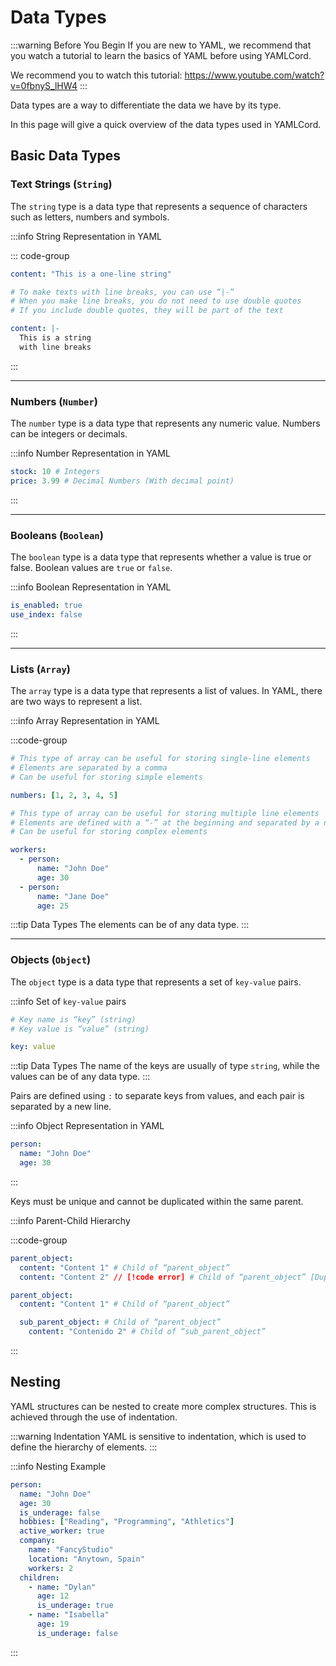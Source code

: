 # Data Types

:::warning Before You Begin
If you are new to YAML, we recommend that you watch a tutorial to learn the basics of YAML before using YAMLCord.

We recommend you to watch this tutorial: <https://www.youtube.com/watch?v=0fbnyS_lHW4>
:::

Data types are a way to differentiate the data we have by its type.

In this page will give a quick overview of the data types used in YAMLCord.

## Basic Data Types

### Text Strings (`String`)

The `string` type is a data type that represents a sequence of characters such as letters, numbers and symbols.

:::info String Representation in YAML

::: code-group

```yml [One line]
content: "This is a one-line string"
```

```yml [Multiple lines]
# To make texts with line breaks, you can use “|-”
# When you make line breaks, you do not need to use double quotes
# If you include double quotes, they will be part of the text

content: |-
  This is a string
  with line breaks
```

:::

---

### Numbers (`Number`)

The `number` type is a data type that represents any numeric value. Numbers can be integers or decimals.

:::info Number Representation in YAML

```yml
stock: 10 # Integers
price: 3.99 # Decimal Numbers (With decimal point)
```

:::

---

### Booleans (`Boolean`)

The `boolean` type is a data type that represents whether a value is true or false. Boolean values are `true` or `false`.

:::info Boolean Representation in YAML

```yml
is_enabled: true
use_index: false
```

:::

---

### Lists (`Array`)

The `array` type is a data type that represents a list of values. In YAML, there are two ways to represent a list.

:::info Array Representation in YAML

:::code-group

```yml [Single line elements]
# This type of array can be useful for storing single-line elements
# Elements are separated by a comma
# Can be useful for storing simple elements

numbers: [1, 2, 3, 4, 5]
```

```yml [Multiple line elements]
# This type of array can be useful for storing multiple line elements
# Elements are defined with a “-” at the beginning and separated by a new line
# Can be useful for storing complex elements

workers:
  - person:
      name: "John Doe"
      age: 30
  - person:
      name: "Jane Doe"
      age: 25
```

:::tip Data Types
The elements can be of any data type.
:::

---

### Objects (`Object`)

The `object` type is a data type that represents a set of `key-value` pairs.

:::info Set of `key-value` pairs

```yml
# Key name is “key” (string)
# Key value is “value” (string)

key: value
```

:::tip Data Types
The name of the keys are usually of type `string`, while the values can be of any data type.
:::

Pairs are defined using `:` to separate keys from values, and each pair is separated by a new line.

:::info Object Representation in YAML

```yml
person:
  name: "John Doe"
  age: 30
```

:::

Keys must be unique and cannot be duplicated within the same parent.

:::info Parent-Child Hierarchy

:::code-group

```yml [Invalid Object]
parent_object:
  content: "Content 1" # Child of “parent_object”
  content: "Content 2" // [!code error] # Child of “parent_object” [Duplicate Key in the same Parent]
```

```yml [Valid Object]
parent_object:
  content: "Content 1" # Child of “parent_object”

  sub_parent_object: # Child of “parent_object”
    content: "Contenido 2" # Child of “sub_parent_object”
```

:::

## Nesting

YAML structures can be nested to create more complex structures. This is achieved through the use of indentation.

:::warning Indentation
YAML is sensitive to indentation, which is used to define the hierarchy of elements.
:::

:::info Nesting Example

```yml
person:
  name: "John Doe"
  age: 30
  is_underage: false
  hobbies: ["Reading", "Programming", "Athletics"]
  active_worker: true
  company:
    name: "FancyStudio"
    location: "Anytown, Spain"
    workers: 2
  children:
    - name: "Dylan"
      age: 12
      is_underage: true
    - name: "Isabella"
      age: 19
      is_underage: false
```

:::
